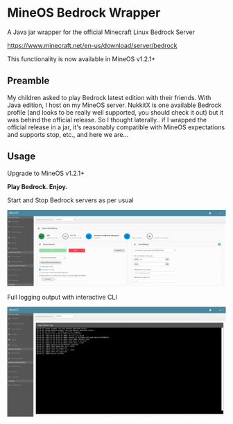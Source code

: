 # MineOS Bedrock Wrapper
A Java jar wrapper for the official Minecraft Linux Bedrock Server 

https://www.minecraft.net/en-us/download/server/bedrock

This functionality is now available in MineOS v1.2.1+


Preamble
--------
My children asked to play Bedrock latest edition with their friends. With Java edition, I host on my MineOS server. 
NukkitX is one available Bedrock profile (and looks to be really well supported, you should check it out) but it was behind the official release.
So I thought laterally.. if I wrapped the official release in a jar, it's reasonably compatible with MineOS expectations and supports stop, etc.,
and here we are...


Usage
-----

Upgrade to MineOS v1.2.1+


**Play Bedrock. Enjoy.**


Start and Stop Bedrock servers as per usual

![Server Status](docs/_static/server_up.png)


Full logging output with interactive CLI

![Full Interactive Logging](docs/_static/logging.png)
